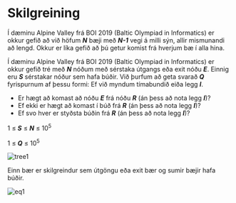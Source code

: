 # Skilgreining
Í dæminu Alpine Valley frá BOI 2019 (Baltic Olympiad in Informatics) er okkur gefið að við höfum **_N_** bæji með **_N-1_** vegi á milli sýn, allir mismunandi að lengd. Okkur er líka gefið að þú getur komist frá hverjum bæ í alla hina.

Í dæminu Alpine Valley frá BOI 2019 (Baltic Olympiad in Informatics) er okkur gefið tré með **_N_** nóðum með sérstaka útgangs eða exit nóðu **_E_**. Einnig eru **_S_** sérstakar nóður sem hafa búðir.
Við þurfum að geta svarað **_Q_** fyrispurnum af þessu formi: Ef við myndum tímabundið eiða legg **_I_**.
* Er hægt að komast að nóðu **_E_** frá nóðu **_R_** (án þess að nota legg **_I_**)?
* Ef ekki er hægt að komast í búð frá **_R_** (án þess að nota legg **_I_**)?
* Ef svo hver er styðsta búðin frá **_R_** (án þess að nota legg **_I_**)?


1 ≤ **_S_** ≤ **_N_** ≤ 10<sup>5</sup>

1 ≤ **_Q_** ≤ 10<sup>5</sup> 

![tree1](http://cdncontribute.geeksforgeeks.org/wp-content/uploads/longestPathInTree.png)

Einn bær er skilgreindur sem útgöngu eða exit bær og sumir bæjir hafa búðir.

![eq1](http://www.sciweavers.org/upload/Tex2Img_1557670981/render.png)

